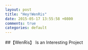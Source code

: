 ```yaml
---
layout: post
title: "Hey!WenRis"
date: 2015-05-17 13:55:58 +0800
comments: true
categories: default
---
```

##【WenRis】 Is an Interesting Project
